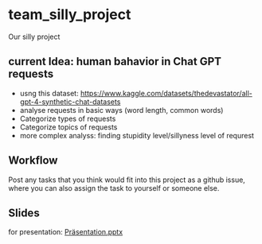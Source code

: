 # team_silly_project
Our silly project
## current Idea: human bahavior in Chat GPT requests

- usng this dataset: https://www.kaggle.com/datasets/thedevastator/all-gpt-4-synthetic-chat-datasets
- analyse requests in basic ways (word length, common words)
- Categorize types of requests
- Categorize topics of requests
- more complex analyss: finding stupidity level/sillyness level of requrest

## Workflow
Post any tasks that you think would fit into this project as a github issue, where you can also assign the task to yourself or someone else.

## Slides
for presentation: [Präsentation.pptx](https://github.com/samschoenen/team_silly_project/blob/main/Pr%C3%A4sentation.pptx)
